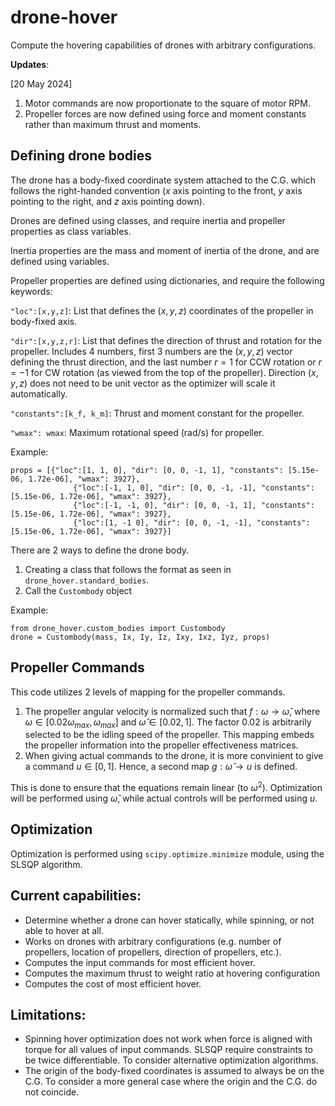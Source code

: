 # drone-hover

Compute the hovering capabilities of drones with arbitrary configurations.

**Updates**:

[20 May 2024]
1. Motor commands are now proportionate to the square of motor RPM.
2. Propeller forces are now defined using force and moment constants rather than maximum thrust and moments.

## Defining drone bodies
The drone has a body-fixed coordinate system attached to the C.G. which follows the right-handed convention ($x$ axis pointing to the front, $y$ axis pointing to the right, and $z$ axis pointing down).

Drones are defined using classes, and require inertia and propeller properties as class variables.

Inertia properties are the mass and moment of inertia of the drone, and are defined using variables.

Propeller properties are defined using dictionaries, and require the following keywords:

`"loc":[x,y,z]`: List that defines the $(x,y,z)$ coordinates of the propeller in body-fixed axis.

`"dir":[x,y,z,r]`: List that defines the direction of thrust and rotation for the propeller. Includes 4 numbers, first 3 numbers are the $(x,y,z)$ vector defining the thrust direction, and the last number $r=1$ for CCW rotation or $r=-1$ for CW rotation (as viewed from the top of the propeller). Direction $(x,y,z)$ does not need to be unit vector as the optimizer will scale it automatically.

`"constants":[k_f, k_m]`: Thrust and moment constant for the propeller.

`"wmax": wmax`: Maximum rotational speed (rad/s) for propeller.

Example: 

    props = [{"loc":[1, 1, 0], "dir": [0, 0, -1, 1], "constants": [5.15e-06, 1.72e-06], "wmax": 3927},
                  {"loc":[-1, 1, 0], "dir": [0, 0, -1, -1], "constants": [5.15e-06, 1.72e-06], "wmax": 3927},
                  {"loc":[-1, -1, 0], "dir": [0, 0, -1, 1], "constants": [5.15e-06, 1.72e-06], "wmax": 3927},
                  {"loc":[1, -1 0], "dir": [0, 0, -1, -1], "constants": [5.15e-06, 1.72e-06], "wmax": 3927}]

There are 2 ways to define the drone body.
1. Creating a class that follows the format as seen in `drone_hover.standard_bodies`.
2. Call the `Custombody` object

Example:

    from drone_hover.custom_bodies import Custombody
    drone = Custombody(mass, Ix, Iy, Iz, Ixy, Ixz, Iyz, props)

## Propeller Commands

This code utilizes 2 levels of mapping for the propeller commands.
1. The propeller angular velocity is normalized such that $f:\omega \rightarrow \hat{\omega}$, where $\omega \in [0.02\omega_{max}, \omega_{max}]$ and $\hat{\omega} \in [0.02, 1]$. The factor 0.02 is arbitrarily selected to be the idling speed of the propeller. This mapping embeds the propeller information into the propeller effectiveness matrices. 
2. When giving actual commands to the drone, it is more convinient to give a command $u \in [0,1]$. Hence, a second map $g:\hat{\omega} \rightarrow u$ is defined.

This is done to ensure that the equations remain linear (to $\omega^2$). Optimization will be performed using $\hat{\omega}$, while actual controls will be performed using $u$.

## Optimization

Optimization is performed using `scipy.optimize.minimize` module, using the SLSQP algorithm.

## Current capabilities: 

- Determine whether a drone can hover statically, while spinning, or not able to hover at all.
- Works on drones with arbitrary configurations (e.g. number of propellers, location of propellers, direction of propellers, etc.).
- Computes the input commands for most efficient hover.
- Computes the maximum thrust to weight ratio at hovering configuration
- Computes the cost of most efficient hover.

## Limitations:

- Spinning hover optimization does not work when force is aligned with torque for all values of input commands. SLSQP require constraints to be twice differentiable. To consider alternative optimization algorithms.
- The origin of the body-fixed coordinates is assumed to always be on the C.G. To consider a more general case where the origin and the C.G. do not coincide.
